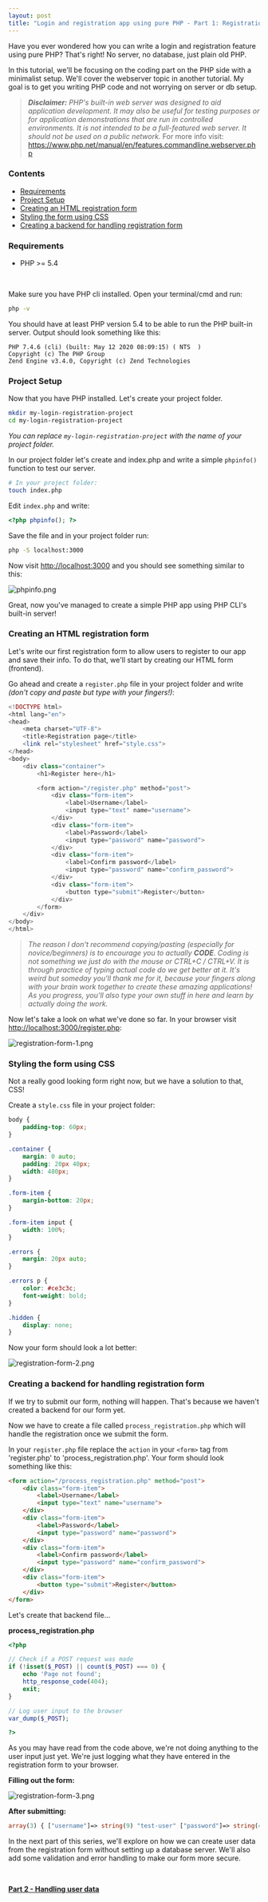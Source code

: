 ```yaml
---
layout: post
title: "Login and registration app using pure PHP - Part 1: Registration"
---
```


Have you ever wondered how you can write a login and registration feature using pure PHP? That's right! No server, no database, just plain old PHP. 

In this tutorial, we'll be focusing on the coding part on the PHP side with a minimalist setup. We'll cover the webserver topic in another tutorial. My goal is to get you writing PHP code and not worrying on server or db setup.

> ***Disclaimer:** PHP's built-in web server was designed to aid application development. It may also be useful for testing purposes or for application demonstrations that are run in controlled environments. It is not intended to be a full-featured web server. It should not be used on a public network.* 
For more info visit:
<a href="https://www.php.net/manual/en/features.commandline.webserver.php" target="_blank">https://www.php.net/manual/en/features.commandline.webserver.php</a>

### Contents

- <a href="#requirements">Requirements</a>
- <a href="#project-setup">Project Setup</a>
- <a href="#creating-an-html-registration-form">Creating an HTML registration form</a>
- <a href="#styling-the-form-using-css">Styling the form using CSS</a>
- <a href="#creating-a-backend-for-handling-registration-form">Creating a backend for handling registration form</a>

### Requirements
- PHP >= 5.4

<br>

Make sure you have PHP cli installed. Open your terminal/cmd and run:

```bash
php -v
```

You should have at least PHP version 5.4 to be able to run the PHP built-in server. Output should look something like this:
```
PHP 7.4.6 (cli) (built: May 12 2020 08:09:15) ( NTS  )
Copyright (c) The PHP Group
Zend Engine v3.4.0, Copyright (c) Zend Technologies
```

### Project Setup

Now that you have PHP installed. Let's create your project folder.

```bash
mkdir my-login-registration-project
cd my-login-registration-project
```

*You can replace `my-login-registration-project` with the name of your project folder.*

In our project folder let's create and index.php and write a simple `phpinfo()` function to test our server.

```bash
# In your project folder:
touch index.php
```

Edit `index.php` and write:

```php
<?php phpinfo(); ?>
```

Save the file and in your project folder run:

```bash
php -S localhost:3000
```

Now visit <a href="http://localhost:3000" target="_blank">http://localhost:3000</a> and you should see something similar to this:

![phpinfo.png](/assets/posts/2020-6-20-login-registration-app-using-pure-php-part-1/phpinfo.png)

Great, now you've managed to create a simple PHP app using PHP CLI's built-in server!

### Creating an HTML registration form

Let's write our first registration form to allow users to register to our app and save their info. To do that, we'll start by creating our HTML form (frontend).

Go ahead and create a `register.php` file in your project folder and write *(don't copy and paste but type with your fingers!)*:

```php
<!DOCTYPE html>
<html lang="en">
<head>
	<meta charset="UTF-8">
	<title>Registration page</title>
	<link rel="stylesheet" href="style.css">
</head>
<body>
	<div class="container">
		<h1>Register here</h1>

		<form action="/register.php" method="post">
			<div class="form-item">
				<label>Username</label>
				<input type="text" name="username">		
			</div>
			<div class="form-item">
				<label>Password</label>
				<input type="password" name="password">		
			</div>
			<div class="form-item">
				<label>Confirm password</label>
				<input type="password" name="confirm_password">		
			</div>
			<div class="form-item">
				<button type="submit">Register</button>
			</div>
		</form>
	</div>
</body>
</html>
```

> *The reason I don't recommend copying/pasting (especially for novice/beginners) is to encourage you to actually **CODE**. Coding is not something we just do with the mouse or CTRL+C / CTRL+V. It is through practice of typing actual code do we get better at it. It's weird but someday you'll thank me for it, because your fingers along with your brain work together to create these amazing applications! As you progress, you'll also type your own stuff in here and learn by actually doing the work.*

Now let's take a look on what we've done so far. In your browser visit <a href="http://localhost:3000/register.php" target="_blank">http://localhost:3000/register.php</a>:

![registration-form-1.png](/assets/posts/2020-6-20-login-registration-app-using-pure-php-part-1/registration-form-1.png)

### Styling the form using CSS

Not a really good looking form right now, but we have a solution to that, CSS!

Create a `style.css` file in your project folder:

```css
body {
	padding-top: 60px;
}

.container {
	margin: 0 auto;
	padding: 20px 40px;
	width: 480px;
}

.form-item {
	margin-bottom: 20px;
}

.form-item input {
	width: 100%;
}

.errors {
	margin: 20px auto;
}

.errors p {
	color: #ce3c3c;
	font-weight: bold;
}

.hidden {
	display: none;
}
```

Now your form should look a lot better:

![registration-form-2.png](/assets/posts/2020-6-20-login-registration-app-using-pure-php-part-1/registration-form-2.png)

### Creating a backend for handling registration form

If we try to submit our form, nothing will happen. That's because we haven't created a backend for our form yet.

Now we have to create a file called `process_registration.php` which will handle the registration once we submit the form.

In your `register.php` file replace the `action` in your `<form>` tag from 'register.php' to 'process_registration.php'. Your form should look something like this:

```html
<form action="/process_registration.php" method="post">
    <div class="form-item">
        <label>Username</label>
        <input type="text" name="username">		
    </div>
    <div class="form-item">
        <label>Password</label>
        <input type="password" name="password">		
    </div>
    <div class="form-item">
        <label>Confirm password</label>
        <input type="password" name="confirm_password">		
    </div>
    <div class="form-item">
        <button type="submit">Register</button>
    </div>
</form>
```

Let's create that backend file...

**process_registration.php**

```php
<?php

// Check if a POST request was made
if (!isset($_POST) || count($_POST) === 0) {
    echo 'Page not found';
    http_response_code(404);
    exit;
}

// Log user input to the browser
var_dump($_POST);

?>
```

As you may have read from the code above, we're not doing anything to the user input just yet. We're just logging what they have entered in the registration form to your browser.

**Filling out the form:**

![registration-form-3.png](/assets/posts/2020-6-20-login-registration-app-using-pure-php-part-1/registration-form-3.png)

**After submitting:**

```php
array(3) { ["username"]=> string(9) "test-user" ["password"]=> string(4) "1234" ["confirm_password"]=> string(4) "1234" } 
```

In the next part of this series, we'll explore on how we can create user data from the registration form without setting up a database server. We'll also add some validation and error handling to make our form more secure.

<br>

**<a href="/login-and-registration-app-using-pure-php-part-2-handling-user-data">Part 2 - Handling user data</a>**

<br>
